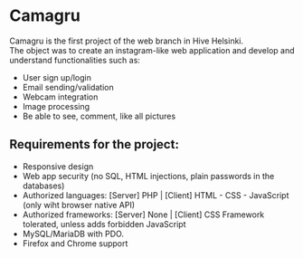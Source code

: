 # Camagru

Camagru is the first project of the web branch in Hive Helsinki.  
The object was to create an instagram-like web application and develop and understand functionalities such as:  
* User sign up/login
* Email sending/validation
* Webcam integration
* Image processing
* Be able to see, comment, like all pictures


## Requirements for the project:
* Responsive design
* Web app security (no SQL, HTML injections, plain passwords in the databases)
* Authorized languages: [Server] PHP | [Client] HTML - CSS - JavaScript (only wiht browser native API)
* Authorized frameworks: [Server] None | [Client] CSS Framework tolerated, unless adds forbidden JavaScript
* MySQL/MariaDB with PDO.
* Firefox and Chrome support
